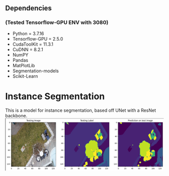 ## Dependencies
### (Tested Tensorflow-GPU ENV with 3080)
- Python = 3.7.16
- Tensorflow-GPU = 2.5.0
- CudaToolKit = 11.3.1
- CuDNN = 8.2.1
- NumPY
- Pandas
- MatPlotLib
- Segmentation-models
- Scikit-Learn

# Instance Segmentation
This is a model for instance segmentation, based off UNet with a ResNet backbone.
![alt text](https://github.com/amrtsg/instance-seg/blob/master/models/segmentation.png?raw=true)

